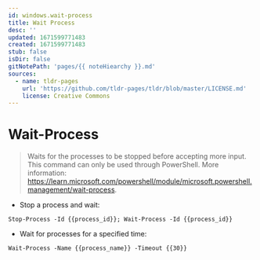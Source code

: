 ```yaml
---
id: windows.wait-process
title: Wait Process
desc: ''
updated: 1671599771483
created: 1671599771483
stub: false
isDir: false
gitNotePath: 'pages/{{ noteHiearchy }}.md'
sources:
  - name: tldr-pages
    url: 'https://github.com/tldr-pages/tldr/blob/master/LICENSE.md'
    license: Creative Commons
---
```

# Wait-Process

> Waits for the processes to be stopped before accepting more input.
> This command can only be used through PowerShell.
> More information: <https://learn.microsoft.com/powershell/module/microsoft.powershell.management/wait-process>.

- Stop a process and wait:

`Stop-Process -Id {{process_id}}; Wait-Process -Id {{process_id}}`

- Wait for processes for a specified time:

`Wait-Process -Name {{process_name}} -Timeout {{30}}`

